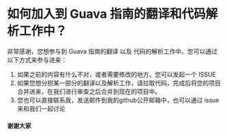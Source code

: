 如何加入到 Guava 指南的翻译和代码解析工作中？
=================

非常感谢，您想参与到 Guava 指南的翻译 以及 代码的解析工作中。您可以通过以下方式来参与进来：
1. 如果之前的内容有什么不对，或者需要修改的地方，您可以发起一个 ISSUE
2. 如果您想分担某一部分的翻译以及解析工作，请拉取代码，完成后将您的项目合并进来，在我们进行审查之后合并到现在的项目中。
3. 您也可以直接联系我，发送邮件到我的github公开邮箱中，也可以通过 issue 来和我们一起讨论

#### 谢谢大家